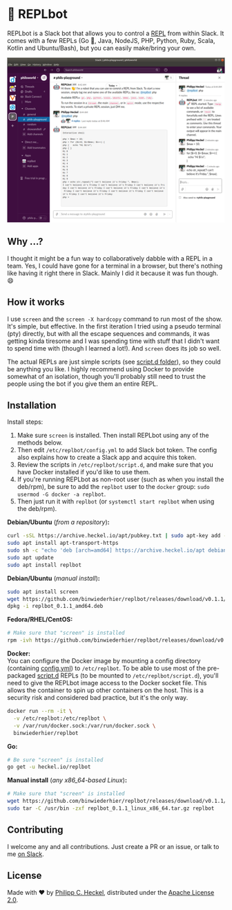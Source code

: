 # 🤖 REPLbot
REPLbot is a Slack bot that allows you to control a [REPL](https://en.m.wikipedia.org/wiki/Read%E2%80%93eval%E2%80%93print_loop) from within Slack. It comes with a few REPLs (Go 🥳, Java, 
NodeJS, PHP, Python, Ruby, Scala, Kotlin and Ubuntu/Bash), but you can easily make/bring your own.

![replbot demo](assets/demo.png)

## Why ...?
I thought it might be a fun way to collaboratively dabble with a REPL in a team. Yes, I could have gone for a terminal 
in a browser, but there's nothing like having it right there in Slack. Mainly I did it because it was fun though. 😄

## How it works
I use `screen` and the `screen -X hardcopy` command to run most of the show. It's simple, but effective. In the first 
iteration I tried using a pseudo terminal (pty) directly, but with all the escape sequences and commands, it was getting
kinda tiresome and I was spending time with stuff that I didn't want to spend time with (though I learned a lot!). 
And `screen` does its job so well. 

The actual REPLs are just simple scripts (see [script.d folder](config/script.d)), so they could be anything you like. 
I highly recommend using Docker to provide somewhat of an isolation, though you'll probably still need to trust the
people using the bot if you give them an entire REPL.

## Installation
Install steps:

1. Make sure `screen` is installed. Then install REPLbot using any of the methods below. 
2. Then edit `/etc/replbot/config.yml` to add Slack bot token. The config also explains how to create a Slack app and acquire this token.
3. Review the scripts in `/etc/replbot/script.d`, and make sure that you have Docker installed if you'd like to use them.
4. If you're running REPLbot as non-root user (such as when you install the deb/rpm), be sure to add the `replbot` user to the `docker` group: `sudo usermod -G docker -a replbot`.
5. Then just run it with `replbot` (or `systemctl start replbot` when using the deb/rpm).

**Debian/Ubuntu** (*from a repository*)**:**
```bash
curl -sSL https://archive.heckel.io/apt/pubkey.txt | sudo apt-key add -
sudo apt install apt-transport-https
sudo sh -c "echo 'deb [arch=amd64] https://archive.heckel.io/apt debian main' > /etc/apt/sources.list.d/archive.heckel.io.list"  
sudo apt update
sudo apt install replbot
```

**Debian/Ubuntu** (*manual install*)**:**
```bash
sudo apt install screen
wget https://github.com/binwiederhier/replbot/releases/download/v0.1.1/replbot_0.1.1_amd64.deb
dpkg -i replbot_0.1.1_amd64.deb
```

**Fedora/RHEL/CentOS:**
```bash
# Make sure that "screen" is installed
rpm -ivh https://github.com/binwiederhier/replbot/releases/download/v0.1.1/replbot_0.1.1_amd64.rpm
```

**Docker:**   
You can configure the Docker image by mounting a config directory (containing [config.yml](config/config.yml)) to 
`/etc/replbot`. To be able to use most of the pre-packaged [script.d](config/script.d) REPLs (to be mounted to `/etc/replbot/script.d`), 
you'll need to give the REPLbot image access to the Docker socket file. This allows the container to spin up other containers 
on the host. This is a security risk and considered bad practice, but it's the only way.

```bash
docker run --rm -it \
  -v /etc/replbot:/etc/replbot \
  -v /var/run/docker.sock:/var/run/docker.sock \
  binwiederhier/replbot
```

**Go:**
```bash
# Be sure "screen" is installed
go get -u heckel.io/replbot
```

**Manual install** (*any x86_64-based Linux*)**:**
```bash
# Make sure that "screen" is installed
wget https://github.com/binwiederhier/replbot/releases/download/v0.1.1/replbot_0.1.1_linux_x86_64.tar.gz
sudo tar -C /usr/bin -zxf replbot_0.1.1_linux_x86_64.tar.gz replbot
```

## Contributing
I welcome any and all contributions. Just create a PR or an issue, or talk to me [on Slack](https://gophers.slack.com/archives/C02ABHKDCN7).

## License
Made with ❤️ by [Philipp C. Heckel](https://heckel.io), distributed under the [Apache License 2.0](LICENSE).
